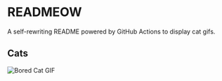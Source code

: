 # READMEOW

A self-rewriting README powered by GitHub Actions to display cat gifs.

## Cats

![Bored Cat GIF](https://media3.giphy.com/media/mlvseq9yvZhba/200.gif?cid=9acd02da3yfrr2hf91ee5f905gppxah64dqegwtjod1efuve&ep=v1_gifs_search&rid=200.gif&ct=g)
